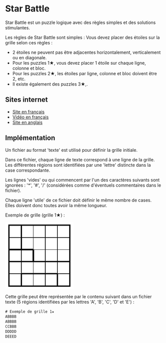 # Star Battle

Star Battle est un puzzle logique avec des règles simples et des solutions stimulantes.

Les règles de Star Battle sont simples :
Vous devez placer des étoiles sur la grille selon ces règles :

* 2 étoiles ne peuvent pas être adjacentes horizontalement, verticalement ou en diagonale.
* Pour les puzzles 1★, vous devez placer 1 étoile sur chaque ligne, colonne et bloc.
* Pour les puzzles 2★, les étoiles par ligne, colonne et bloc doivent être 2, etc.
* Il existe également des puzzles 3★,.

## Sites internet

* [Site en français](https://fr.puzzle-star-battle.com/)
* [Vidéo en français](https://www.youtube.com/watch?v=dG-xkOYYkwY)
* [Site en anglais](https://starbattle.puzzlebaron.com/)

## Implémentation

Un fichier au format 'texte' est utilisé pour définir la grille initiale.

Dans ce fichier, chaque ligne de texte correspond à une ligne de la grille. Les différentes régions sont identifiées par une 'lettre' distincte dans la case correspondante.

Les lignes 'vides' ou qui commencent par l'un des caractères suivants sont ignorées : '*', '#', '/' (considérées comme d'éventuels commentaires dans le fichier).

Chaque ligne 'utile' de ce fichier doit définir le même nombre de cases. Elles doivent donc toutes avoir la même longueur.

Exemple de grille (grille 1★) :

![grille exemple](./docs/example_grille.JPG)

Cette grille peut être représentée par le contenu suivant dans un fichier texte (5 régions identifiées par les lettres 'A', 'B', 'C', 'D' et 'E') :

```text
# Exemple de grille 1★
ABBBB
ABBBB
CCBBB
DDDDD
DEEED
```
